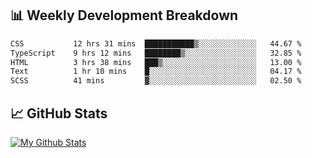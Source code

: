 ## 📊 Weekly Development Breakdown
<!--START_SECTION:waka-->

```txt
CSS           12 hrs 31 mins  ███████████▒░░░░░░░░░░░░░   44.67 %
TypeScript    9 hrs 12 mins   ████████▒░░░░░░░░░░░░░░░░   32.85 %
HTML          3 hrs 38 mins   ███▒░░░░░░░░░░░░░░░░░░░░░   13.00 %
Text          1 hr 10 mins    █░░░░░░░░░░░░░░░░░░░░░░░░   04.17 %
SCSS          41 mins         ▓░░░░░░░░░░░░░░░░░░░░░░░░   02.50 %
```

<!--END_SECTION:waka-->

## 📈 GitHub Stats
[![My Github Stats](https://github-readme-stats.vercel.app/api?username=triagung128&show_icons=true&hide=contribs,issues&count_private=true&theme=tokyonight)](https://github.com/triagung128)

<!-- [![Top Langs](https://github-readme-stats.vercel.app/api/top-langs/?username=triagung128&layout=compact)](https://github.com/triagung128) -->
